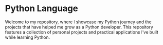 # Python Language

Welcome to my repository, where I showcase my Python journey and the projects that have helped me grow as a Python developer. This repository features a collection of personal projects and practical applications I’ve built while learning Python.
